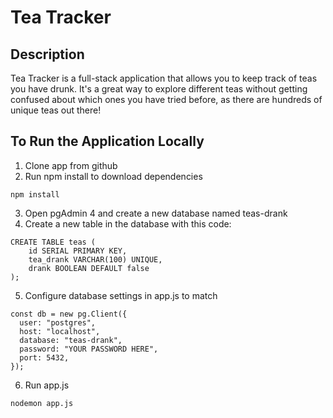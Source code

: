 # Tea Tracker

## Description
Tea Tracker is a full-stack application that allows you to keep track of teas you have drunk. It's a great way to explore different teas without getting confused about which ones you have tried before, as there are hundreds of unique teas out there!

## To Run the Application Locally 
1. Clone app from github
2. Run npm install to download dependencies
```
npm install
```
3. Open pgAdmin 4 and create a new database named teas-drank
4. Create a new table in the database with this code:
```
CREATE TABLE teas (
    id SERIAL PRIMARY KEY,
    tea_drank VARCHAR(100) UNIQUE,
    drank BOOLEAN DEFAULT false
);
```
5. Configure database settings in app.js to match
```
const db = new pg.Client({
  user: "postgres",
  host: "localhost",
  database: "teas-drank",
  password: "YOUR PASSWORD HERE",
  port: 5432,
});
```
6. Run app.js
```
nodemon app.js
```
